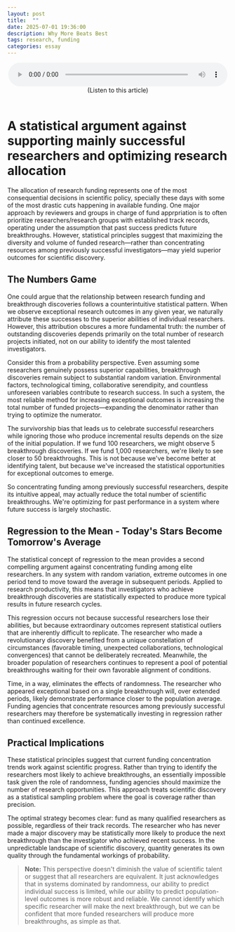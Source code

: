 ```yaml
---
layout: post
title:  ""
date: 2025-07-01 19:36:00
description: Why More Beats Best
tags: research, funding
categories: essay
---
```


<figure style="text-align: center; max-width: 500px; margin: 0 auto;">
    <audio controls style="width: 100%;">
        <source src="/assets/audio/research_stats.mp3" type="audio/mpeg">
        Your browser does not support the audio element.
    </audio>
    <figcaption>(Listen to this article)</figcaption>
</figure>

<br>

# A statistical argument against supporting mainly successful researchers and optimizing research allocation

<p>The allocation of research funding represents one of the most consequential decisions in scientific policy, specially these days with some of the most drastic cuts happening in available funding. One major approach by reviewers and groups in charge of fund apprpriation is to often prioritize researchers/research groups with established track records, operating under the assumption that past success predicts future breakthroughs. However, statistical principles suggest that maximizing the diversity and volume of funded research—rather than concentrating resources among previously successful investigators—may yield superior outcomes for scientific discovery.</p>

## The Numbers Game

<p>One could argue that the relationship between research funding and breakthrough discoveries follows a counterintuitive statistical pattern. When we observe exceptional research outcomes in any given year, we naturally attribute these successes to the superior abilities of individual researchers. However, this attribution obscures a more fundamental truth: the number of outstanding discoveries depends primarily on the total number of research projects initiated, not on our ability to identify the most talented investigators.</p>

<p>Consider this from a probability perspective. Even assuming some researchers genuinely possess superior capabilities, breakthrough discoveries remain subject to substantial random variation. Environmental factors, technological timing, collaborative serendipity, and countless unforeseen variables contribute to research success. In such a system, the most reliable method for increasing exceptional outcomes is increasing the total number of funded projects—expanding the denominator rather than trying to optimize the numerator.</p>

<p>The survivorship bias that leads us to celebrate successful researchers while ignoring those who produce incremental results depends on the size of the initial population. If we fund 100 researchers, we might observe 5 breakthrough discoveries. If we fund 1,000 researchers, we're likely to see closer to 50 breakthroughs. This is not because we've become better at identifying talent, but because we've increased the statistical opportunities for exceptional outcomes to emerge.</p>

<p>So concentrating funding among previously successful researchers, despite its intuitive appeal, may actually reduce the total number of scientific breakthroughs. We're optimizing for past performance in a system where future success is largely stochastic.</p>

## Regression to the Mean - Today's Stars Become Tomorrow's Average

<p>The statistical concept of regression to the mean provides a second compelling argument against concentrating funding among elite researchers. In any system with random variation, extreme outcomes in one period tend to move toward the average in subsequent periods. Applied to research productivity, this means that investigators who achieve breakthrough discoveries are statistically expected to produce more typical results in future research cycles.</p>

<p>This regression occurs not because successful researchers lose their abilities, but because extraordinary outcomes represent statistical outliers that are inherently difficult to replicate. The researcher who made a revolutionary discovery benefited from a unique constellation of circumstances (favorable timing, unexpected collaborations, technological convergences) that cannot be deliberately recreated. Meanwhile, the broader population of researchers continues to represent a pool of potential breakthroughs waiting for their own favorable alignment of conditions.</p>

<p>Time, in a way, eliminates the effects of randomness. The researcher who appeared exceptional based on a single breakthrough will, over extended periods, likely demonstrate performance closer to the population average. Funding agencies that concentrate resources among previously successful researchers may therefore be systematically investing in regression rather than continued excellence.</p>

## Practical Implications

<p>These statistical principles suggest that current funding concentration trends work against scientific progress. Rather than trying to identify the researchers most likely to achieve breakthroughs, an essentially impossible task given the role of randomness, funding agencies should maximize the number of research opportunities. This approach treats scientific discovery as a statistical sampling problem where the goal is coverage rather than precision.</p>

<p>The optimal strategy becomes clear: fund as many qualified researchers as possible, regardless of their track records. The researcher who has never made a major discovery may be statistically more likely to produce the next breakthrough than the investigator who achieved recent success. In the unpredictable landscape of scientific discovery, quantity generates its own quality through the fundamental workings of probability.</p>


> **Note:** This perspective doesn't diminish the value of scientific talent or suggest that all researchers are equivalent. It just acknowledges that in systems dominated by randomness, our ability to predict individual success is limited, while our ability to predict population-level outcomes is more robust and reliable. We cannot identify which specific researcher will make the next breakthrough, but we can be confident that more funded researchers will produce more breakthroughs, as simple as that.